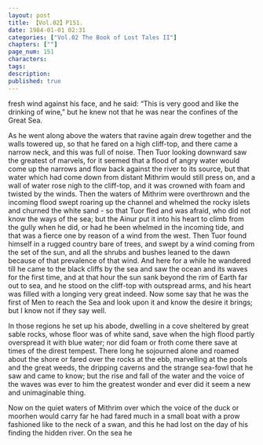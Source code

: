 ```yaml
---
layout: post
title: 【Vol.02】P151.
date: 1984-01-01 02:31
categories: ["Vol.02 The Book of Lost Tales II"]
chapters: [""]
page_num: 151
characters: 
tags: 
description: 
published: true
---
```


<p style="text-indent: 0;">
fresh wind against his face, and he said: “This is very good and like the drinking of wine,” but he knew not that he was near the confines of the Great Sea.
</p>

As he went along above the waters that ravine again drew together and the walls towered up, so that he fared on a high cliff-top, and there came a narrow neck, and this was full of noise. Then Tuor looking downward saw the greatest of marvels, for it seemed that a flood of angry water would come up the narrows and flow back against the river to its source, but that water which had come down from distant Mithrim would still press on, and a wall of water rose nigh to the cliff-top, and it was crowned with foam and twisted by the winds. Then the waters of Mithrim were overthrown and the incoming flood swept roaring up the channel and whelmed the rocky islets and churned the white sand - so that Tuor fled and was afraid, who did not know the ways of the sea; but the Ainur put it into his heart to climb from the gully when he did, or had he been whelmed in the incoming tide, and that was a fierce one by reason of a wind from the west. Then Tuor found himself in a rugged country bare of trees, and swept by a wind coming from the set of the sun, and all the shrubs and bushes leaned to the dawn because of that prevalence of that wind. And here for a while he wandered till he came to the black cliffs by the sea and saw the ocean and its waves for the first time, and at that hour the sun sank beyond the rim of Earth far out to sea, and he stood on the cliff-top with outspread arms, and his heart was filled with a longing very great indeed. Now some say that he was the first of Men to reach the Sea and look upon it and know the desire it brings; but I know not if they say well.

In those regions he set up his abode, dwelling in a cove sheltered by great sable rocks, whose floor was of white sand, save when the high flood partly overspread it with blue water; nor did foam or froth come there save at times of the direst tempest. There long he sojourned alone and roamed about the shore or fared over the rocks at the ebb, marvelling at the pools and the great weeds, the dripping caverns and the strange sea-fowl that he saw and came to know; but the rise and fall of the water and the voice of the waves was ever to him the greatest wonder and ever did it seem a new and unimaginable thing.

Now on the quiet waters of Mithrim over which the voice of the duck or moorhen would carry far he had fared much in a small boat with a prow fashioned like to the neck of a swan, and this he had lost on the day of his finding the hidden river. On the sea he


